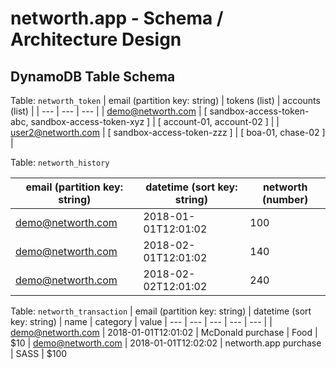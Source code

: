 # networth.app - Schema / Architecture Design

## DynamoDB Table Schema

Table: `networth_token`
| email (partition key: string) | tokens (list) | accounts (list) |
| --- | --- | --- |
| demo@networth.com | [ sandbox-access-token-abc, sandbox-access-token-xyz ] | [ account-01, account-02 ] |
| user2@networth.com | [ sandbox-access-token-zzz ] | [ boa-01, chase-02 ] |

Table: `networth_history`

| email (partition key: string) | datetime (sort key: string) | networth (number) |
| --- | --- | --- |
| demo@networth.com | 2018-01-01T12:01:02 | 100 |
| demo@networth.com | 2018-02-01T12:01:02 | 140 |
| demo@networth.com | 2018-02-02T12:01:02 | 240 |

Table: `networth_transaction`
| email (partition key: string) | datetime (sort key: string) | name | category | value
| --- | --- | --- | --- | --- |
| demo@networth.com | 2018-01-01T12:01:02 | McDonald purchase | Food | $10
| demo@networth.com | 2018-01-01T12:02:02 | networth.app purchase | SASS | $100
